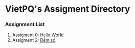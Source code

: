 ﻿# VietPQ's Assigment Directory

### Assignment List

1. Assigment 0: [Hello World](https://github.com/FASTTRACKSE/FFSE1703.JavaCore/tree/master/Assignments/VietPQ/HelloWorld)
1. Assigment 2: [Đếm số](https://github.com/FASTTRACKSE/FFSE1704_LP3/blob/master/Assignments/ThanhCL/demso.java)